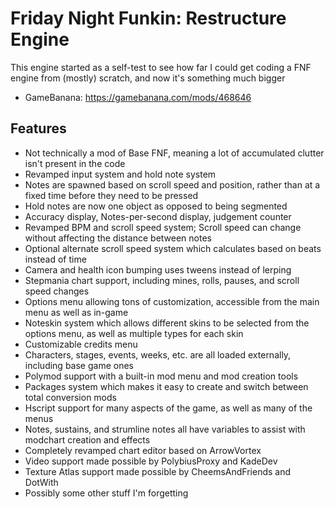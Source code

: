 # Friday Night Funkin: Restructure Engine
This engine started as a self-test to see how far I could get coding a FNF engine from (mostly) scratch, and now it's something much bigger

- GameBanana: https://gamebanana.com/mods/468646

## Features
- Not technically a mod of Base FNF, meaning a lot of accumulated clutter isn't present in the code
- Revamped input system and hold note system
- Notes are spawned based on scroll speed and position, rather than at a fixed time before they need to be pressed
- Hold notes are now one object as opposed to being segmented
- Accuracy display, Notes-per-second display, judgement counter
- Revamped BPM and scroll speed system; Scroll speed can change without affecting the distance between notes
- Optional alternate scroll speed system which calculates based on beats instead of time
- Camera and health icon bumping uses tweens instead of lerping
- Stepmania chart support, including mines, rolls, pauses, and scroll speed changes
- Options menu allowing tons of customization, accessible from the main menu as well as in-game
- Noteskin system which allows different skins to be selected from the options menu, as well as multiple types for each skin
- Customizable credits menu
- Characters, stages, events, weeks, etc. are all loaded externally, including base game ones
- Polymod support with a built-in mod menu and mod creation tools
- Packages system which makes it easy to create and switch between total conversion mods
- Hscript support for many aspects of the game, as well as many of the menus
- Notes, sustains, and strumline notes all have variables to assist with modchart creation and effects
- Completely revamped chart editor based on ArrowVortex
- Video support made possible by PolybiusProxy and KadeDev
- Texture Atlas support made possible by CheemsAndFriends and DotWith
- Possibly some other stuff I'm forgetting